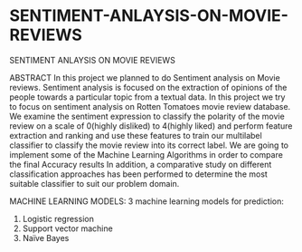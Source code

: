 # SENTIMENT-ANLAYSIS-ON-MOVIE-REVIEWS
SENTIMENT ANLAYSIS ON MOVIE REVIEWS


ABSTRACT
In this project we planned to do Sentiment analysis on Movie reviews. 
Sentiment analysis is focused on the extraction of opinions of the people 
towards a particular topic from a textual data. In this project we try to focus on 
sentiment analysis on Rotten Tomatoes movie review database. We examine 
the sentiment expression to classify the polarity of the movie review on a scale 
of 0(highly disliked) to 4(highly liked) and perform feature extraction and 
ranking and use these features to train our multilabel classifier to classify the 
movie review into its correct label. We are going to implement some of the 
Machine Learning Algorithms in order to compare the final Accuracy results In 
addition, a comparative study on different classification approaches has been 
performed to determine the most suitable classifier to suit our problem domain.


MACHINE LEARNING MODELS: 
3 machine learning models for prediction:
1. Logistic regression 
2. Support vector machine 
3. Naïve Bayes 

